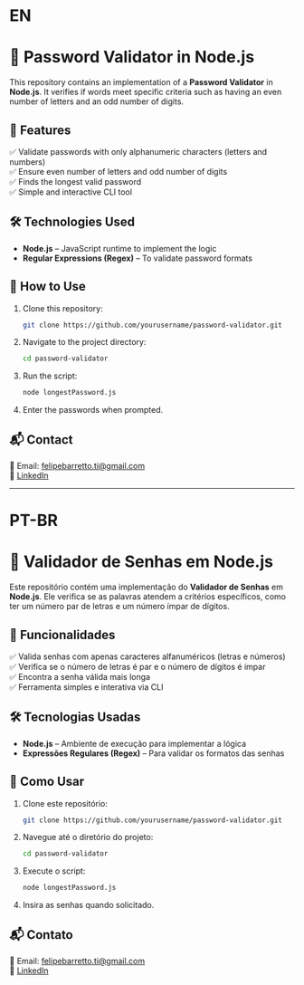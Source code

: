 # EN #

# 🔐 Password Validator in Node.js

This repository contains an implementation of a **Password Validator** in **Node.js**. It verifies if words meet specific criteria such as having an even number of letters and an odd number of digits.

## 🚀 Features

✅ Validate passwords with only alphanumeric characters (letters and numbers)  
✅ Ensure even number of letters and odd number of digits  
✅ Finds the longest valid password  
✅ Simple and interactive CLI tool  

## 🛠 Technologies Used

- **Node.js** – JavaScript runtime to implement the logic
- **Regular Expressions (Regex)** – To validate password formats

## 📂 How to Use

1. Clone this repository:
   ```bash
   git clone https://github.com/yourusername/password-validator.git
   ```

2. Navigate to the project directory:
   ```bash
   cd password-validator
   ```

3. Run the script:
   ```bash
   node longestPassword.js
   ```

4. Enter the passwords when prompted.

## 📬 Contact

📧 Email: felipebarretto.ti@gmail.com  
🔗 [LinkedIn](https://www.linkedin.com/in/felipe-barretto-990054304/)

---

# PT-BR #

# 🔐 Validador de Senhas em Node.js

Este repositório contém uma implementação do **Validador de Senhas** em **Node.js**. Ele verifica se as palavras atendem a critérios específicos, como ter um número par de letras e um número ímpar de dígitos.

## 🚀 Funcionalidades

✅ Valida senhas com apenas caracteres alfanuméricos (letras e números)  
✅ Verifica se o número de letras é par e o número de dígitos é ímpar  
✅ Encontra a senha válida mais longa  
✅ Ferramenta simples e interativa via CLI  

## 🛠 Tecnologias Usadas

- **Node.js** – Ambiente de execução para implementar a lógica
- **Expressões Regulares (Regex)** – Para validar os formatos das senhas

## 📂 Como Usar

1. Clone este repositório:
   ```bash
   git clone https://github.com/yourusername/password-validator.git
   ```

2. Navegue até o diretório do projeto:
   ```bash
   cd password-validator
   ```

3. Execute o script:
   ```bash
   node longestPassword.js
   ```

4. Insira as senhas quando solicitado.

## 📬 Contato

📧 Email: felipebarretto.ti@gmail.com  
🔗 [LinkedIn](https://www.linkedin.com/in/felipe-barretto-990054304/)
